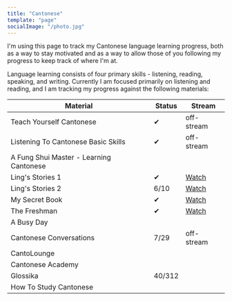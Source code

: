 ```yaml
---
title: "Cantonese"
template: "page"
socialImage: "/photo.jpg"
---
```


I'm using this page to track my Cantonese language learning progress, both as a
way to stay motivated and as a way to allow those of you following my progress
to keep track of where I'm at.

Language learning consists of four primary skills - listening, reading,
speaking, and writing. Currently I am focused primarily on listening and
reading, and I am tracking my progress against the following materials:

| Material                                | Status | Stream                                                                            |
| --------------------------------------- | ------ | --------------------------------------------------------------------------------- |
| Teach Yourself Cantonese                | ✔      | off-stream                                                                        |
| Listening To Cantonese Basic Skills     | ✔      | off-stream                                                                        |
| A Fung Shui Master - Learning Cantonese |        |                                                                                   |
| Ling's Stories 1                        | ✔      | [Watch](https://www.youtube.com/playlist?list=PLdKI7wP0iFBiNkeEC518KDKtzNfMmuiwF) |
| Ling's Stories 2                        | 6/10   | [Watch](https://www.youtube.com/playlist?list=PLdKI7wP0iFBjydNmSx3Q12iUxbSbJziMm) |
| My Secret Book                          | ✔      | [Watch](https://www.youtube.com/playlist?list=PLdKI7wP0iFBh-pVdWreHO01vE3Grljjgi) |
| The Freshman                            | ✔      | [Watch](https://www.youtube.com/playlist?list=PLdKI7wP0iFBj_MX8bYiLqd5Xc9mhcQtXA) |
| A Busy Day                              |        |                                                                                   |
| Cantonese Conversations                 | 7/29   | off-stream                                                                        |
| CantoLounge                             |        |                                                                                   |
| Cantonese Academy                       |        |                                                                                   |
| Glossika                                | 40/312 |                                                                                   |
| How To Study Cantonese                  |        |                                                                                   |
